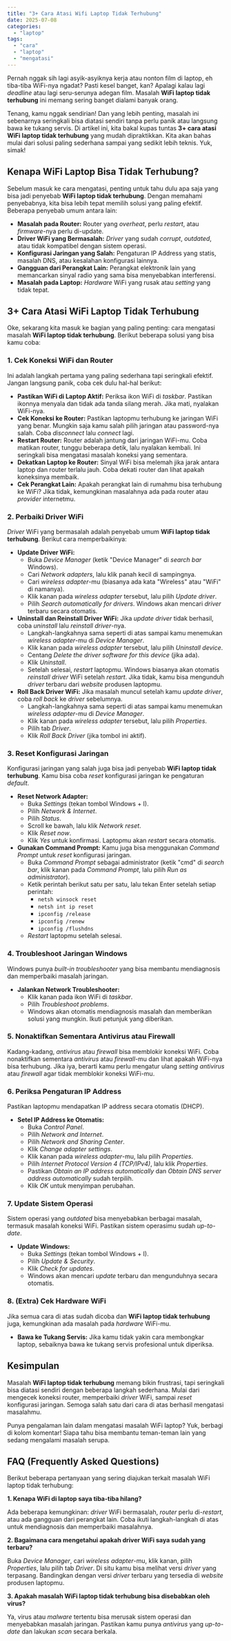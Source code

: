 ```yaml
---
title: "3+ Cara Atasi Wifi Laptop Tidak Terhubung"
date: 2025-07-08
categories: 
  - "laptop"
tags: 
  - "cara"
  - "laptop"
  - "mengatasi"
---
```


Pernah nggak sih lagi asyik-asyiknya kerja atau nonton film di laptop, eh tiba-tiba WiFi-nya ngadat? Pasti kesel banget, kan? Apalagi kalau lagi _deadline_ atau lagi seru-serunya adegan film. Masalah **WiFi laptop tidak terhubung** ini memang sering banget dialami banyak orang.

Tenang, kamu nggak sendirian! Dan yang lebih penting, masalah ini sebenarnya seringkali bisa diatasi sendiri tanpa perlu panik atau langsung bawa ke tukang servis. Di artikel ini, kita bakal kupas tuntas **3+ cara atasi WiFi laptop tidak terhubung** yang mudah dipraktikkan. Kita akan bahas mulai dari solusi paling sederhana sampai yang sedikit lebih teknis. Yuk, simak!

## Kenapa WiFi Laptop Bisa Tidak Terhubung?

Sebelum masuk ke cara mengatasi, penting untuk tahu dulu apa saja yang bisa jadi penyebab **WiFi laptop tidak terhubung**. Dengan memahami penyebabnya, kita bisa lebih tepat memilih solusi yang paling efektif. Beberapa penyebab umum antara lain:

- **Masalah pada Router:** Router yang _overheat_, perlu _restart_, atau _firmware_\-nya perlu di-update.
- **Driver WiFi yang Bermasalah:** _Driver_ yang sudah _corrupt_, _outdated_, atau tidak kompatibel dengan sistem operasi.
- **Konfigurasi Jaringan yang Salah:** Pengaturan IP Address yang statis, masalah DNS, atau kesalahan konfigurasi lainnya.
- **Gangguan dari Perangkat Lain:** Perangkat elektronik lain yang memancarkan sinyal radio yang sama bisa menyebabkan interferensi.
- **Masalah pada Laptop:** _Hardware_ WiFi yang rusak atau _setting_ yang tidak tepat.

## 3+ Cara Atasi WiFi Laptop Tidak Terhubung

Oke, sekarang kita masuk ke bagian yang paling penting: cara mengatasi masalah **WiFi laptop tidak terhubung**. Berikut beberapa solusi yang bisa kamu coba:

### 1\. Cek Koneksi WiFi dan Router

Ini adalah langkah pertama yang paling sederhana tapi seringkali efektif. Jangan langsung panik, coba cek dulu hal-hal berikut:

- **Pastikan WiFi di Laptop Aktif:** Periksa ikon WiFi di _taskbar_. Pastikan ikonnya menyala dan tidak ada tanda silang merah. Jika mati, nyalakan WiFi-nya.
- **Cek Koneksi ke Router:** Pastikan laptopmu terhubung ke jaringan WiFi yang benar. Mungkin saja kamu salah pilih jaringan atau password-nya salah. Coba _disconnect_ lalu _connect_ lagi.
- **Restart Router:** Router adalah jantung dari jaringan WiFi-mu. Coba matikan router, tunggu beberapa detik, lalu nyalakan kembali. Ini seringkali bisa mengatasi masalah koneksi yang sementara.
- **Dekatkan Laptop ke Router:** Sinyal WiFi bisa melemah jika jarak antara laptop dan router terlalu jauh. Coba dekati router dan lihat apakah koneksinya membaik.
- **Cek Perangkat Lain:** Apakah perangkat lain di rumahmu bisa terhubung ke WiFi? Jika tidak, kemungkinan masalahnya ada pada router atau _provider_ internetmu.

### 2\. Perbaiki Driver WiFi

_Driver_ WiFi yang bermasalah adalah penyebab umum **WiFi laptop tidak terhubung**. Berikut cara memperbaikinya:

- **Update Driver WiFi:**
    - Buka _Device Manager_ (ketik "Device Manager" di _search bar_ Windows).
    - Cari _Network adapters_, lalu klik panah kecil di sampingnya.
    - Cari _wireless adapter_\-mu (biasanya ada kata "Wireless" atau "WiFi" di namanya).
    - Klik kanan pada _wireless adapter_ tersebut, lalu pilih _Update driver_.
    - Pilih _Search automatically for drivers_. Windows akan mencari _driver_ terbaru secara otomatis.
- **Uninstall dan Reinstall Driver WiFi:** Jika _update driver_ tidak berhasil, coba _uninstall_ lalu _reinstall driver_\-nya.
    - Langkah-langkahnya sama seperti di atas sampai kamu menemukan _wireless adapter_\-mu di _Device Manager_.
    - Klik kanan pada _wireless adapter_ tersebut, lalu pilih _Uninstall device_.
    - Centang _Delete the driver software for this device_ (jika ada).
    - Klik _Uninstall_.
    - Setelah selesai, _restart_ laptopmu. Windows biasanya akan otomatis _reinstall driver_ WiFi setelah _restart_. Jika tidak, kamu bisa mengunduh _driver_ terbaru dari _website_ produsen laptopmu.
- **Roll Back Driver WiFi:** Jika masalah muncul setelah kamu _update driver_, coba _roll back_ ke _driver_ sebelumnya.
    - Langkah-langkahnya sama seperti di atas sampai kamu menemukan _wireless adapter_\-mu di _Device Manager_.
    - Klik kanan pada _wireless adapter_ tersebut, lalu pilih _Properties_.
    - Pilih tab _Driver_.
    - Klik _Roll Back Driver_ (jika tombol ini aktif).

### 3\. Reset Konfigurasi Jaringan

Konfigurasi jaringan yang salah juga bisa jadi penyebab **WiFi laptop tidak terhubung**. Kamu bisa coba _reset_ konfigurasi jaringan ke pengaturan _default_.

- **Reset Network Adapter:**
    - Buka _Settings_ (tekan tombol Windows + I).
    - Pilih _Network & Internet_.
    - Pilih _Status_.
    - Scroll ke bawah, lalu klik _Network reset_.
    - Klik _Reset now_.
    - Klik _Yes_ untuk konfirmasi. Laptopmu akan _restart_ secara otomatis.
- **Gunakan Command Prompt:** Kamu juga bisa menggunakan _Command Prompt_ untuk _reset_ konfigurasi jaringan.
    - Buka _Command Prompt_ sebagai administrator (ketik "cmd" di _search bar_, klik kanan pada _Command Prompt_, lalu pilih _Run as administrator_).
    - Ketik perintah berikut satu per satu, lalu tekan Enter setelah setiap perintah:
        - `netsh winsock reset`
        - `netsh int ip reset`
        - `ipconfig /release`
        - `ipconfig /renew`
        - `ipconfig /flushdns`
    - _Restart_ laptopmu setelah selesai.

### 4\. Troubleshoot Jaringan Windows

Windows punya _built-in troubleshooter_ yang bisa membantu mendiagnosis dan memperbaiki masalah jaringan.

- **Jalankan Network Troubleshooter:**
    - Klik kanan pada ikon WiFi di _taskbar_.
    - Pilih _Troubleshoot problems_.
    - Windows akan otomatis mendiagnosis masalah dan memberikan solusi yang mungkin. Ikuti petunjuk yang diberikan.

### 5\. Nonaktifkan Sementara Antivirus atau Firewall

Kadang-kadang, _antivirus_ atau _firewall_ bisa memblokir koneksi WiFi. Coba nonaktifkan sementara _antivirus_ atau _firewall_\-mu dan lihat apakah WiFi-nya bisa terhubung. Jika iya, berarti kamu perlu mengatur ulang _setting antivirus_ atau _firewall_ agar tidak memblokir koneksi WiFi-mu.

### 6\. Periksa Pengaturan IP Address

Pastikan laptopmu mendapatkan IP address secara otomatis (DHCP).

- **Setel IP Address ke Otomatis:**
    - Buka _Control Panel_.
    - Pilih _Network and Internet_.
    - Pilih _Network and Sharing Center_.
    - Klik _Change adapter settings_.
    - Klik kanan pada _wireless adapter_\-mu, lalu pilih _Properties_.
    - Pilih _Internet Protocol Version 4 (TCP/IPv4)_, lalu klik _Properties_.
    - Pastikan _Obtain an IP address automatically_ dan _Obtain DNS server address automatically_ sudah terpilih.
    - Klik _OK_ untuk menyimpan perubahan.

### 7\. Update Sistem Operasi

Sistem operasi yang _outdated_ bisa menyebabkan berbagai masalah, termasuk masalah koneksi WiFi. Pastikan sistem operasimu sudah _up-to-date_.

- **Update Windows:**
    - Buka _Settings_ (tekan tombol Windows + I).
    - Pilih _Update & Security_.
    - Klik _Check for updates_.
    - Windows akan mencari _update_ terbaru dan mengunduhnya secara otomatis.

### 8\. (Extra) Cek Hardware WiFi

Jika semua cara di atas sudah dicoba dan **WiFi laptop tidak terhubung** juga, kemungkinan ada masalah pada _hardware_ WiFi-mu.

- **Bawa ke Tukang Servis:** Jika kamu tidak yakin cara membongkar laptop, sebaiknya bawa ke tukang servis profesional untuk diperiksa.

## Kesimpulan

Masalah **WiFi laptop tidak terhubung** memang bikin frustrasi, tapi seringkali bisa diatasi sendiri dengan beberapa langkah sederhana. Mulai dari mengecek koneksi router, memperbaiki _driver_ WiFi, sampai _reset_ konfigurasi jaringan. Semoga salah satu dari cara di atas berhasil mengatasi masalahmu.

Punya pengalaman lain dalam mengatasi masalah WiFi laptop? Yuk, berbagi di kolom komentar! Siapa tahu bisa membantu teman-teman lain yang sedang mengalami masalah serupa.

## FAQ (Frequently Asked Questions)

Berikut beberapa pertanyaan yang sering diajukan terkait masalah WiFi laptop tidak terhubung:

**1\. Kenapa WiFi di laptop saya tiba-tiba hilang?**

Ada beberapa kemungkinan: _driver_ WiFi bermasalah, _router_ perlu di-_restart_, atau ada gangguan dari perangkat lain. Coba ikuti langkah-langkah di atas untuk mendiagnosis dan memperbaiki masalahnya.

**2\. Bagaimana cara mengetahui apakah driver WiFi saya sudah yang terbaru?**

Buka _Device Manager_, cari _wireless adapter_\-mu, klik kanan, pilih _Properties_, lalu pilih tab _Driver_. Di situ kamu bisa melihat versi _driver_ yang terpasang. Bandingkan dengan versi _driver_ terbaru yang tersedia di _website_ produsen laptopmu.

**3\. Apakah masalah WiFi laptop tidak terhubung bisa disebabkan oleh virus?**

Ya, virus atau _malware_ tertentu bisa merusak sistem operasi dan menyebabkan masalah jaringan. Pastikan kamu punya _antivirus_ yang _up-to-date_ dan lakukan _scan_ secara berkala.

